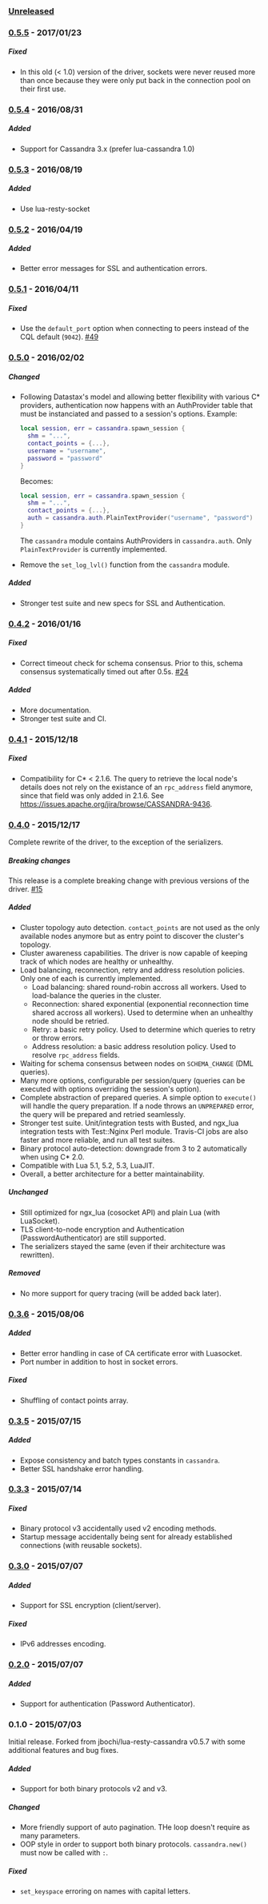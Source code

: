 ### [Unreleased][unreleased]

### [0.5.5] - 2017/01/23

##### Fixed

- In this old (< 1.0) version of the driver, sockets were never reused more than once because they were only
put back in the connection pool on their first use.

### [0.5.4] - 2016/08/31

##### Added

- Support for Cassandra 3.x (prefer lua-cassandra 1.0)

### [0.5.3] - 2016/08/19

##### Added

- Use lua-resty-socket

### [0.5.2] - 2016/04/19

##### Added

- Better error messages for SSL and authentication errors.

### [0.5.1] - 2016/04/11

##### Fixed

- Use the `default_port` option when connecting to peers instead of the CQL default (`9042`). [#49](https://github.com/thibaultCha/lua-cassandra/pull/49)

### [0.5.0] - 2016/02/02

##### Changed

- Following Datastax's model and allowing better flexibility with various C* providers, authentication now happens with an AuthProvider table that must be instanciated and passed to a session's options. Example:
    ```lua
    local session, err = cassandra.spawn_session {
      shm = "...",
      contact_points = {...},
      username = "username",
      password = "password"
    }
    ```

    Becomes:
    ```lua
    local session, err = cassandra.spawn_session {
      shm = "...",
      contact_points = {...},
      auth = cassandra.auth.PlainTextProvider("username", "password")
    }
    ```

    The `cassandra` module contains AuthProviders in `cassandra.auth`. Only `PlainTextProvider` is currently implemented.

- Remove the `set_log_lvl()` function from the `cassandra` module.

##### Added

- Stronger test suite and new specs for SSL and Authentication.

### [0.4.2] - 2016/01/16

##### Fixed

- Correct timeout check for schema consensus. Prior to this, schema consensus systematically timed out after 0.5s. [#24](https://github.com/thibaultCha/lua-cassandra/pull/24)

##### Added

- More documentation.
- Stronger test suite and CI.

### [0.4.1] - 2015/12/18

##### Fixed

- Compatibility for C* < 2.1.6. The query to retrieve the local node's details does not rely on the existance of an `rpc_address` field anymore, since that field was only added in 2.1.6. See https://issues.apache.org/jira/browse/CASSANDRA-9436.

### [0.4.0] - 2015/12/17

Complete rewrite of the driver, to the exception of the serializers.

##### Breaking changes

This release is a complete breaking change with previous versions of the driver. [#15](https://github.com/thibaultCha/lua-cassandra/pull/15)

##### Added

- Cluster topology auto detection. `contact_points` are not used as the only available nodes anymore but as entry point to discover the cluster's topology.
- Cluster awareness capabilities. The driver is now capable of keeping track of which nodes are healthy or unhealthy.
- Load balancing, reconnection, retry and address resolution policies. Only one of each is currently implemented.
  - Load balancing: shared round-robin accross all workers. Used to load-balance the queries in the cluster.
  - Reconnection: shared exponential (exponential reconnection time shared accross all workers). Used to determine when an unhealthy node should be retried.
  - Retry: a basic retry policy. Used to determine which queries to retry or throw errors.
  - Address resolution: a basic address resolution policy. Used to resolve `rpc_address` fields.
- Waiting for schema consensus between nodes on `SCHEMA_CHANGE` (DML queries).
- Many more options, configurable per session/query (queries can be executed with options overriding the session's option).
- Complete abstraction of prepared queries. A simple option to `execute()` will handle the query preparation. If a node throws an `UNPREPARED` error, the query will be prepared and retried seamlessly.
- Stronger test suite. Unit/integration tests with Busted, and ngx_lua integration tests with Test::Nginx Perl module. Travis-CI jobs are also faster and more reliable, and run all test suites.
- Binary protocol auto-detection: downgrade from 3 to 2 automatically when using C* 2.0.
- Compatible with Lua 5.1, 5.2, 5.3, LuaJIT.
- Overall, a better architecture for a better maintainability.

##### Unchanged

- Still optimized for ngx_lua (cosocket API) and plain Lua (with LuaSocket).
- TLS client-to-node encryption and Authentication (PasswordAuthenticator) are still supported.
- The serializers stayed the same (even if their architecture was rewritten).

##### Removed

- No more support for query tracing (will be added back later).

### [0.3.6] - 2015/08/06

##### Added

- Better error handling in case of CA certificate error with Luasocket.
- Port number in addition to host in socket errors.

##### Fixed

- Shuffling of contact points array.

### [0.3.5] - 2015/07/15

##### Added

- Expose consistency and batch types constants in `cassandra`.
- Better SSL handshake error handling.

### [0.3.3] - 2015/07/14

##### Fixed

- Binary protocol v3 accidentally used v2 encoding methods.
- Startup message accidentally being sent for already established connections (with reusable sockets).

### [0.3.0] - 2015/07/07

##### Added

- Support for SSL encryption (client/server).

##### Fixed

- IPv6 addresses encoding.

### [0.2.0] - 2015/07/07

##### Added

- Support for authentication (Password Authenticator).

### 0.1.0 - 2015/07/03

Initial release. Forked from jbochi/lua-resty-cassandra v0.5.7 with some additional features and bug fixes.

##### Added

- Support for both binary protocols v2 and v3.

##### Changed

- More friendly support of auto pagination. THe loop doesn't require as many parameters.
- OOP style in order to support both binary protocols. `cassandra.new()` must now be called with `:`.

##### Fixed

- `set_keyspace` erroring on names with capital letters.

[unreleased]: https://github.com/thibaultCha/lua-cassandra/compare/0.5.5...HEAD
[0.5.5]: https://github.com/thibaultCha/lua-cassandra/compare/0.5.4...0.5.5
[0.5.4]: https://github.com/thibaultCha/lua-cassandra/compare/0.5.3...0.5.4
[0.5.3]: https://github.com/thibaultCha/lua-cassandra/compare/0.5.2...0.5.3
[0.5.2]: https://github.com/thibaultCha/lua-cassandra/compare/0.5.1...0.5.2
[0.5.1]: https://github.com/thibaultCha/lua-cassandra/compare/0.5.0...0.5.1
[0.5.0]: https://github.com/thibaultCha/lua-cassandra/compare/0.4.2...0.5.0
[0.4.2]: https://github.com/thibaultCha/lua-cassandra/compare/0.4.1...0.4.2
[0.4.1]: https://github.com/thibaultCha/lua-cassandra/compare/0.4.0...0.4.1
[0.4.0]: https://github.com/thibaultCha/lua-cassandra/compare/0.3.6...0.4.0
[0.3.6]: https://github.com/thibaultCha/lua-cassandra/compare/0.3.5...0.3.6
[0.3.5]: https://github.com/thibaultCha/lua-cassandra/compare/0.3.3...0.3.5
[0.3.3]: https://github.com/thibaultCha/lua-cassandra/compare/0.3.0...0.3.3
[0.3.0]: https://github.com/thibaultCha/lua-cassandra/compare/0.2.0...0.3.0
[0.2.0]: https://github.com/thibaultCha/lua-cassandra/compare/0.1.0...0.2.0

